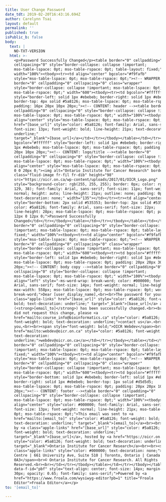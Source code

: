 ```yaml
---
title: User Change Password
date_tdt: 2019-02-20T16:43:16.694Z
author: Carelynn Tsai
layout: default
permalink: ''
published: true
isPublic_b: false
body:
  text: |
    NO-TXT-VERSION
  html: >-
    <p>Password Successfully Changed</p><table border="0" cellpadding="0"
    cellspacing="0" style="border-collapse: collapse !important;
    mso-table-lspace: 0pt; mso-table-rspace: 0pt; table-layout: fixed;"
    width="100%"><tbody><tr><td align="center" bgcolor="#f9fafb"
    style="mso-table-lspace: 0pt; mso-table-rspace: 0pt;"><!-- WRAPPER --><table
    border="0" cellpadding="0" cellspacing="0" class="wrapper"
    style="border-collapse: collapse !important; mso-table-lspace: 0pt;
    mso-table-rspace: 0pt;" width="600"><tbody><tr><td bgcolor="#ffffff"
    style="border-left: solid 1px #ebebeb; border-right: solid 1px #ebebeb;
    border-top: 4px solid #5a8126; mso-table-lspace: 0pt; mso-table-rspace: 0pt;
    padding: 16px 20px 10px 20px;"><!-- CONTENT: header --><table border="0"
    cellpadding="0" cellspacing="0" style="border-collapse: collapse !important;
    mso-table-lspace: 0pt; mso-table-rspace: 0pt;" width="100%"><tbody><tr><td
    align="center" style="mso-table-lspace: 0pt; mso-table-rspace: 0pt;"><a
    href="[base_url]" style="color: #5a8126; font-family: Arial, sans-serif;
    font-size: 13px; font-weight: bold; line-height: 21px; text-decoration:
    underline;"
    target="_blank">[base_url]</a></td></tr></tbody></table></td></tr><tr><td
    bgcolor="#ffffff" style="border-left: solid 1px #ebebeb; border-right: solid
    1px #ebebeb; mso-table-lspace: 0pt; mso-table-rspace: 0pt; padding: 20px
    20px 10px 20px;"><!-- CONTENT: logo/title --><table border="0"
    cellpadding="0" cellspacing="0" style="border-collapse: collapse !important;
    mso-table-lspace: 0pt; mso-table-rspace: 0pt;" width="100%"><tbody><tr><td
    align="center" style="mso-table-lspace: 0pt; mso-table-rspace: 0pt; padding:
    0 0 20px 0;"><img alt="Ontario Institute for Cancer Research" border="0"
    class="fluid-image fr-fil fr-dib" height="98"
    src="https://oicr.on.ca/wp-content/uploads/2017/01/OICR_Logo.png"
    style="background-color: rgb(255, 255, 255); border: 0px; color: rgb(90,
    129, 38); font-family: Arial, sans-serif; font-size: 11px; font-weight:
    normal; height: auto; line-height: 21px; outline: none; padding: 0px;
    text-decoration: none;" width="135"></td></tr><tr><td align="center"
    style="border-bottom: 2px solid #535353; border-top: 2px solid #535353;
    color: #5a8126; font-family: Arial, sans-serif; font-size: 22px;
    line-height: 28px; mso-table-lspace: 0pt; mso-table-rspace: 0pt; padding:
    12px 0 12px 0;">Password Successfully
    Changed</td></tr></tbody></table></td></tr></tbody></table></td></tr></tbody></table><table
    border="0" cellpadding="0" cellspacing="0" style="border-collapse: collapse
    !important; mso-table-lspace: 0pt; mso-table-rspace: 0pt; table-layout:
    fixed;" width="100%"><tbody><tr><td align="center" bgcolor="#f9fafb"
    style="mso-table-lspace: 0pt; mso-table-rspace: 0pt;"><!-- WRAPPER --><table
    border="0" cellpadding="0" cellspacing="0" class="wrapper"
    style="border-collapse: collapse !important; mso-table-lspace: 0pt;
    mso-table-rspace: 0pt;" width="600"><tbody><tr><td bgcolor="#ffffff"
    style="border-left: solid 1px #ebebeb; border-right: solid 1px #ebebeb;
    mso-table-lspace: 0pt; mso-table-rspace: 0pt; padding: 20px 20px 30px
    20px;"><!-- CONTENT: body copy --><table border="0" cellpadding="0"
    cellspacing="0" style="border-collapse: collapse !important;
    mso-table-lspace: 0pt; mso-table-rspace: 0pt;" width="100%"><tbody><tr><td
    align="left" style="-ms-word-wrap: break-word; color: #000000; font-family:
    Arial, sans-serif; font-size: 14px; font-weight: normal; line-height: 28px;
    max-width: 558px; mso-table-lspace: 0pt; mso-table-rspace: 0pt; word-wrap:
    break-word;">Dear [user_display_name],<br><br>The password for your <a
    class="apple-links" href="[base_url]" style="color: #5a8126; font-weight:
    bold; text-decoration: underline;" target="_blank">[base_url]</a> account
    (<strong>[email_to]</strong>) has been successfully changed.<br><br>If you
    did not request this change, please <a
    href="mailto:course_info@bioinformatics.ca" style="color: #5a8126;
    font-weight: bold; text-decoration: underline;">contact us</a>.<br><br>Thank
    you,<br><br><span style="font-weight: bold;">OICR Webdev</span><br><a
    href="mailto:webdev@oicr.on.ca" style="color: #5a8126; font-weight: bold;
    text-decoration:
    underline;">webdev@oicr.on.ca</a></td></tr></tbody></table></td></tr></tbody></table></td></tr></tbody></table><table
    border="0" cellpadding="0" cellspacing="0" style="border-collapse: collapse
    !important; mso-table-lspace: 0pt; mso-table-rspace: 0pt; table-layout:
    fixed;" width="100%"><tbody><tr><td align="center" bgcolor="#f9fafb"
    style="mso-table-lspace: 0pt; mso-table-rspace: 0pt;"><!-- WRAPPER --><table
    border="0" cellpadding="0" cellspacing="0" class="wrapper"
    style="border-collapse: collapse !important; mso-table-lspace: 0pt;
    mso-table-rspace: 0pt;" width="600"><tbody><tr><td bgcolor="#ffffff"
    style="border-bottom: solid 1px #ebebeb; border-left: solid 1px #ebebeb;
    border-right: solid 1px #ebebeb; border-top: 1px solid #d5d5d5;
    mso-table-lspace: 0pt; mso-table-rspace: 0pt; padding: 20px 20px 10px
    20px;"><!-- CONTENT: footer --><table border="0" cellpadding="0"
    cellspacing="0" style="border-collapse: collapse !important;
    mso-table-lspace: 0pt; mso-table-rspace: 0pt;" width="100%"><tbody><tr><td
    align="center" style="color: #000000; font-family: Arial, sans-serif;
    font-size: 13px; font-weight: normal; line-height: 21px; mso-table-lspace:
    0pt; mso-table-rspace: 0pt;">This email was sent to <a
    href="mailto:[email_to]" style="color: #5a8126; font-weight: bold;
    text-decoration: underline;" target="_blank">[email_to]</a><br><br>Powered
    by <a class="apple-links" href="[base_url]" style="color: #5a8126;
    font-weight: bold; text-decoration: underline;"
    target="_blank">[base_url]</a>, hosted by <a href="https://oicr.on.ca/"
    style="color: #5a8126; font-weight: bold; text-decoration: underline;"
    target="_blank">Ontario Institute for Cancer Research</a><br><br><span
    class="apple-links" style="color: #000000; text-decoration: none;">MaRS
    Centre | 661 University Ave, Suite 510 | Toronto, Ontario | Canada M5G
    0A3</span><br>© Ontario Institute for Cancer Research. All Rights
    Reserved.<br><br></td></tr></tbody></table></td></tr></tbody></table></td></tr></tbody></table><p
    data-f-id="pbf" style="text-align: center; font-size: 14px; margin-top:
    30px; opacity: 0.65; font-family: sans-serif;">Powered by <a
    href="https://www.froala.com/wysiwyg-editor?pb=1" title="Froala
    Editor">Froala Editor</a></p>
to: '[email_to]'

---
```


